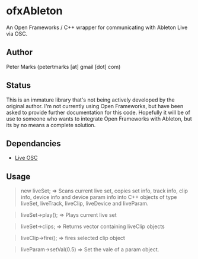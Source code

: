 # ofxAbleton #

An Open Frameworks / C++ wrapper for communicating with Ableton Live via OSC. 

  
## Author ##

Peter Marks (petertmarks [at] gmail [dot] com)


## Status ##

This is an immature library that's not being actively developed by the original author. I'm not currently using Open Frameworks, but have been asked to provide further documentation for this code. Hopefully it will be of use to someone who wants to integrate Open Frameworks with Ableton, but its by no means a complete solution. 


## Dependancies ##

+ [Live OSC](http://liine.net/livecontrol/ableton-liveapi/liveosc/)


## Usage ##

  > new liveSet;
  => Scans current live set, copies set info, track info, clip info, device info and device param info into C++ objects of type liveSet, liveTrack, liveClip, liveDevice and liveParam. 
  
  > liveSet->play();
  => Plays current live set
  
  > liveSet->clips;
  => Returns vector containing liveClip objects
  
  > liveClip->fire();
  => fires selected clip object
  
  > liveParam->setVal(0.5)
  => Set the vale of a param object. 